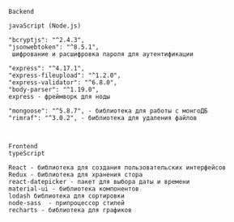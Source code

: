     Backend

    javaScript (Node.js)

    "bcryptjs": "^2.4.3",
    "jsonwebtoken": "^8.5.1",
     шифрование и расшифровка пароля для аутентификации

    "express": "^4.17.1",
    "express-fileupload": "^1.2.0",
    "express-validator": "^6.8.0",
    "body-parser": "^1.19.0",
    express - фреймворк для ноды

    "mongoose": "^5.8.7", - библиотека для работы с монгоДБ
    "rimraf": "^3.0.2", - библиотека для удаления файлов



    Frontend
    typeScript

    React - библиотека для создания пользовательских интерфейсов
    Redux - библиотека для хранения стора
    react-datepicker - пакет для выбора даты и времени
    material-ui - библиотека компонентов
    lodash библиотека для сортировки
    node-sass  - припроцессор стилей
    recharts - библиотека для графиков
